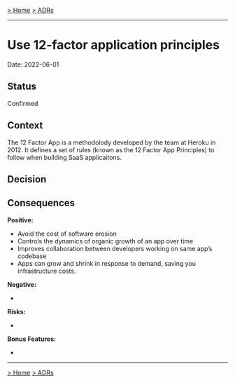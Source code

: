 [> Home](../README.md)    [> ADRs](README.md)

---

# Use 12-factor application principles<!-- ADR title //-->

Date: 2022-06-01<!-- current date //-->

## Status

Confirmed

<!-- (Draft|Proposed|Confirmed) //-->

## Context

The 12 Factor App is a methodolody developed by the team at Heroku in 2012. It defines a set of rules (known as the 12 Factor App Principles) to follow when building SaaS applicaitons.

<!-- Add some context to explain what was the reason to introduce this ADR //-->

## Decision

<!-- The decision given with rational // -->

## Consequences

**Positive:**

- Avoid the cost of software erosion
- Controls the dynamics of organic growth of an app over time
- Improves collaboration between developers working on same app’s codebase
- Apps can grow and shrink in response to demand, saving you infrastructure costs.

**Negative:**

- <!-- One of the drivers to reject it // -->

**Risks:**

- <!-- Some risks // -->

**Bonus Features:**

- <!-- What we get for free // -->

---

[> Home](../README.md)    [> ADRs](README.md)
